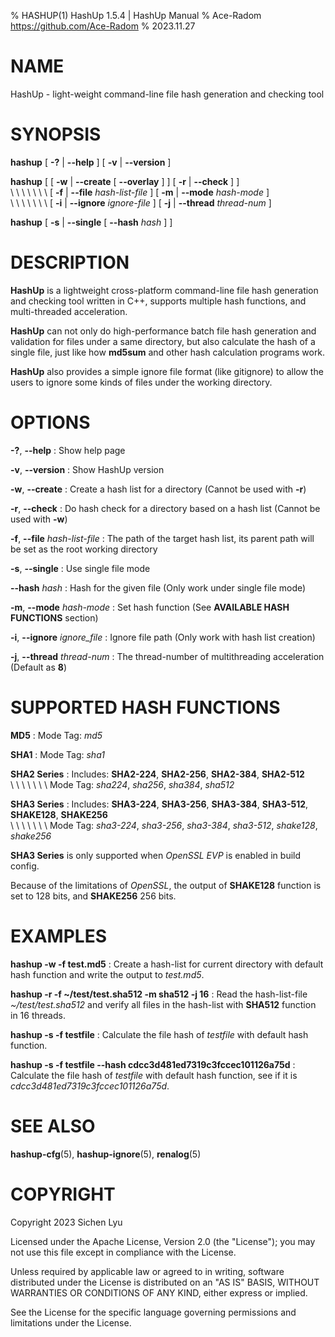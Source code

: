 % HASHUP(1) HashUp 1.5.4 | HashUp Manual
% Ace-Radom <https://github.com/Ace-Radom>
% 2023.11.27

# NAME
HashUp \- light-weight command-line file hash generation and checking tool

# SYNOPSIS
**hashup** [ **-?**  | **--help** ] [ **-v** | **--version** ]

**hashup** [ [ **-w** | **--create** [ **--overlay** ] ] [ **-r** | **--check** ] ] \
\ \ \ \ \ \ \ [ **-f** | **--file** *hash-list-file* ] [ **-m** | **--mode** *hash-mode* ] \
\ \ \ \ \ \ \ [ **-i** | **--ignore** *ignore-file* ] [ **-j** | **--thread** *thread-num* ]

**hashup** [ **-s** | **--single** [ **--hash** *hash* ] ]

# DESCRIPTION
**HashUp** is a lightweight cross-platform command-line file hash generation and checking tool written in C++, supports multiple hash functions, and multi-threaded acceleration.

**HashUp** can not only do high-performance batch file hash generation and validation for files under a same directory, but also calculate the hash of a single file, just like how **md5sum** and other hash calculation programs work.

**HashUp** also provides a simple ignore file format (like gitignore) to allow the users to ignore some kinds of files under the working directory.

# OPTIONS

**\-?**, **\--help**
: Show help page

**\-v**, **\--version**
: Show HashUp version

**\-w**, **\--create**
: Create a hash list for a directory (Cannot be used with **\-r**)

**\-r**, **\--check**
: Do hash check for a directory based on a hash list (Cannot be used with **\-w**)

**\-f**, **\--file** *hash-list-file*
: The path of the target hash list, its parent path will be set as the root working directory

**\-s**, **\--single**
: Use single file mode

**\--hash** *hash*
: Hash for the given file (Only work under single file mode)

**\-m**, **\--mode** *hash-mode*
: Set hash function (See **AVAILABLE HASH FUNCTIONS** section)

**\-i**, **\--ignore** *ignore_file*
: Ignore file path (Only work with hash list creation)

**\-j**, **\--thread** *thread-num*
: The thread-number of multithreading acceleration (Default as **8**)

# SUPPORTED HASH FUNCTIONS

**MD5**
: Mode Tag: *md5*

**SHA1**
: Mode Tag: *sha1*

**SHA2 Series**
: Includes: **SHA2-224**, **SHA2-256**, **SHA2-384**, **SHA2-512**\
\ \ \ \ \ \ \ Mode Tag: *sha224*, *sha256*, *sha384*, *sha512*

**SHA3 Series**
: Includes: **SHA3-224**, **SHA3-256**, **SHA3-384**, **SHA3-512**, **SHAKE128**, **SHAKE256**\
\ \ \ \ \ \ \ Mode Tag: *sha3-224*, *sha3-256*, *sha3-384*, *sha3-512*, *shake128*, *shake256*

**SHA3 Series** is only supported when *OpenSSL EVP* is enabled in build config.

Because of the limitations of *OpenSSL*, the output of **SHAKE128** function is set to 128 bits, and **SHAKE256** 256 bits.

# EXAMPLES
**hashup -w -f test.md5**
: Create a hash-list for current directory with default hash function and write the output to *test.md5*.

**hashup -r -f ~/test/test.sha512 -m sha512 -j 16**
: Read the hash-list-file *~/test/test.sha512* and verify all files in the hash-list with **SHA512** function in 16 threads.

**hashup -s -f testfile**
: Calculate the file hash of *testfile* with default hash function.

**hashup -s -f testfile --hash cdcc3d481ed7319c3fccec101126a75d**
: Calculate the file hash of *testfile* with default hash function, see if it is *cdcc3d481ed7319c3fccec101126a75d*.

# SEE ALSO
**hashup-cfg**(5), **hashup-ignore**(5), **renalog**(5)

# COPYRIGHT

Copyright 2023 Sichen Lyu

Licensed under the Apache License, Version 2.0 (the "License"); you may not use this file except in compliance with the License.

Unless required by applicable law or agreed to in writing, software distributed under the License is distributed on an "AS IS" BASIS, WITHOUT WARRANTIES OR CONDITIONS OF ANY KIND, either express or implied.

See the License for the specific language governing permissions and limitations under the License.

